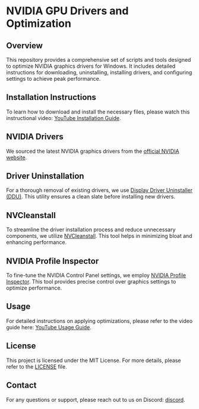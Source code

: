 # NVIDIA GPU Drivers and Optimization

## Overview
This repository provides a comprehensive set of scripts and tools designed to optimize NVIDIA graphics drivers for Windows. It includes detailed instructions for downloading, uninstalling, installing drivers, and configuring settings to achieve peak performance.

## Installation Instructions
To learn how to download and install the necessary files, please watch this instructional video: [YouTube Installation Guide](https://youtu.be/bQh3s6xcjDM).

## NVIDIA Drivers
We sourced the latest NVIDIA graphics drivers from the [official NVIDIA website](https://www.nvidia.com/en-us/drivers/).

## Driver Uninstallation
For a thorough removal of existing drivers, we use [Display Driver Uninstaller (DDU)](https://www.guru3d.com/download/display-driver-uninstaller-download/). This utility ensures a clean slate before installing new drivers.

## NVCleanstall
To streamline the driver installation process and reduce unnecessary components, we utilize [NVCleanstall](https://www.techpowerup.com/download/techpowerup-nvcleanstall/). This tool helps in minimizing bloat and enhancing performance.

## NVIDIA Profile Inspector
To fine-tune the NVIDIA Control Panel settings, we employ [NVIDIA Profile Inspector](https://github.com/Orbmu2k/nvidiaProfileInspector). This tool provides precise control over graphics settings to optimize performance.

## Usage
For detailed instructions on applying optimizations, please refer to the video guide here: [YouTube Usage Guide](https://youtu.be/bQh3s6xcjDM).

## License
This project is licensed under the MIT License. For more details, please refer to the [LICENSE](LICENSE) file.

## Contact
For any questions or support, please reach out to us on Discord: [discord](https://discord.gg/ibrpride-961025296088301648).

